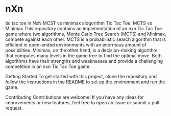 # nXn
tic tac toe in NxN MCST vs minimax alogorithm 
Tic Tac Toe: MCTS vs Minimax
This repository contains an implementation of an nxn Tic Tac Toe game where two algorithms, Monte Carlo Tree Search (MCTS) and Minimax, compete against each other. MCTS is a probabilistic search algorithm that is efficient in open-ended environments with an enormous amount of possibilities. Minimax, on the other hand, is a decision-making algorithm that computes many levels in the game tree to find the optimal move. Both algorithms have their strengths and weaknesses and provide a challenging competition in an nxn Tic Tac Toe game.

Getting Started
To get started with this project, clone the repository and follow the instructions in the README to set up the environment and run the game.

Contributing
Contributions are welcome! If you have any ideas for improvements or new features, feel free to open an issue or submit a pull request.
